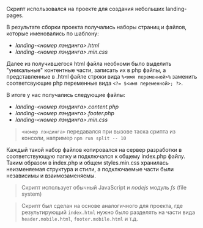 Скрипт использовался на проекте для создания небольших landing-pages.

В результате сборки проекта получались наборы страниц и файлов, которые именовались по шаблону: 
- *landing-<номер лэндинга>.html*
- *landing-<номер лэндинга>.min.css*

Далее из получившегося html файла необхоми было выделить "уникальные" контентные части, записать их в php файлы, а представленные в .html файле строки вида `%<имя переменной>%` заменить  соответсвующие php переменные вида `<?= $<имя переменной>; ?>`.

В итоге у нас получались следующие файлы:
- *landing-<номер лэндинга>.content.php*
- *landing-<номер лэндинга>.footer.php*
- *landing-<номер лэндинга>.min.css*

> `<номер лэндинга>` передавался при вызове таска срипта из консоли, например `npm run split -- 10`

Каждый такой набор файлов копировался на сервер разработки в соответствующую папку и подключался к общему index.php файлу. Таким образом в index.php и общем styles.min.css хранилась неизменяемая структура и стили, а подключаемые части были независимы и взаимозаменяемы.


> Скрипт использует обычный JavaScript и *nodejs* модуль *fs* (file system)

> Скрипт был сделан на основе аналогичного для проекта, где результирующий `index.html` нужно было разделять на части вида `header.mobile.html`, `footer.mobile.html` и т.д.